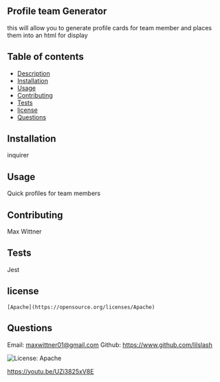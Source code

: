 ## Profile team Generator

    

this will allow you to generate profile cards for team member and places them into an html for display

## Table of contents

- [Description](#description)
- [Installation](#installation)
- [Usage](#usage)
- [Contributing](#contributing)
- [Tests](#tests)
- [license](#license)
- [Questions](#questions)

## Installation
inquirer

## Usage
Quick profiles for team members

## Contributing

Max Wittner
## Tests

Jest
## license 
    
    [Apache](https://opensource.org/licenses/Apache)

## Questions

Email: maxwittner01@gmail.com
Github: https://www.github.com/lilslash


![License: Apache](https://img.shields.io/badge/License-Apache-blueviolet.svg)


https://youtu.be/UZi3825xV8E